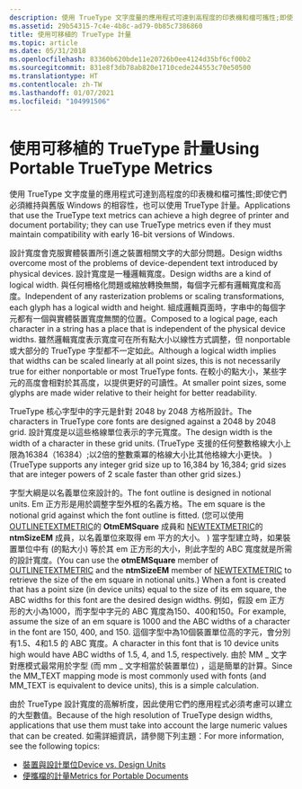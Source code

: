 ```yaml
---
description: 使用 TrueType 文字度量的應用程式可達到高程度的印表機和檔可攜性;即使它們必須維持與舊版 Windows 的相容性，也可以使用 TrueType 計量。
ms.assetid: 29b54315-7c4e-4b8c-ad79-0b85c7386860
title: 使用可移植的 TrueType 計量
ms.topic: article
ms.date: 05/31/2018
ms.openlocfilehash: 83360b620bde11e20726b0ee4124d35bf6cf00b2
ms.sourcegitcommit: 831e8f3db78ab820e1710cede244553c70e50500
ms.translationtype: HT
ms.contentlocale: zh-TW
ms.lasthandoff: 01/07/2021
ms.locfileid: "104991506"
---
```

# <a name="using-portable-truetype-metrics"></a><span data-ttu-id="3d67b-103">使用可移植的 TrueType 計量</span><span class="sxs-lookup"><span data-stu-id="3d67b-103">Using Portable TrueType Metrics</span></span>

<span data-ttu-id="3d67b-104">使用 TrueType 文字度量的應用程式可達到高程度的印表機和檔可攜性;即使它們必須維持與舊版 Windows 的相容性，也可以使用 TrueType 計量。</span><span class="sxs-lookup"><span data-stu-id="3d67b-104">Applications that use the TrueType text metrics can achieve a high degree of printer and document portability; they can use TrueType metrics even if they must maintain compatibility with early 16-bit versions of Windows.</span></span>

<span data-ttu-id="3d67b-105">設計寬度會克服實體裝置所引進之裝置相關文字的大部分問題。</span><span class="sxs-lookup"><span data-stu-id="3d67b-105">Design widths overcome most of the problems of device-dependent text introduced by physical devices.</span></span> <span data-ttu-id="3d67b-106">設計寬度是一種邏輯寬度。</span><span class="sxs-lookup"><span data-stu-id="3d67b-106">Design widths are a kind of logical width.</span></span> <span data-ttu-id="3d67b-107">與任何柵格化問題或縮放轉換無關，每個字元都有邏輯寬度和高度。</span><span class="sxs-lookup"><span data-stu-id="3d67b-107">Independent of any rasterization problems or scaling transformations, each glyph has a logical width and height.</span></span> <span data-ttu-id="3d67b-108">組成邏輯頁面時，字串中的每個字元都有一個與實體裝置寬度無關的位置。</span><span class="sxs-lookup"><span data-stu-id="3d67b-108">Composed to a logical page, each character in a string has a place that is independent of the physical device widths.</span></span> <span data-ttu-id="3d67b-109">雖然邏輯寬度表示寬度可在所有點大小以線性方式調整，但 nonportable 或大部分的 TrueType 字型都不一定如此。</span><span class="sxs-lookup"><span data-stu-id="3d67b-109">Although a logical width implies that widths can be scaled linearly at all point sizes, this is not necessarily true for either nonportable or most TrueType fonts.</span></span> <span data-ttu-id="3d67b-110">在較小的點大小，某些字元的高度會相對於其高度，以提供更好的可讀性。</span><span class="sxs-lookup"><span data-stu-id="3d67b-110">At smaller point sizes, some glyphs are made wider relative to their height for better readability.</span></span>

<span data-ttu-id="3d67b-111">TrueType 核心字型中的字元是針對 2048 by 2048 方格所設計。</span><span class="sxs-lookup"><span data-stu-id="3d67b-111">The characters in TrueType core fonts are designed against a 2048 by 2048 grid.</span></span> <span data-ttu-id="3d67b-112">設計寬度是以這些格線單位表示的字元寬度。</span><span class="sxs-lookup"><span data-stu-id="3d67b-112">The design width is the width of a character in these grid units.</span></span> <span data-ttu-id="3d67b-113"> (TrueType 支援的任何整數格線大小上限為16384（16384）;以2倍的整數乘冪的格線大小比其他格線大小更快。 ) </span><span class="sxs-lookup"><span data-stu-id="3d67b-113">(TrueType supports any integer grid size up to 16,384 by 16,384; grid sizes that are integer powers of 2 scale faster than other grid sizes.)</span></span>

<span data-ttu-id="3d67b-114">字型大綱是以名義單位來設計的。</span><span class="sxs-lookup"><span data-stu-id="3d67b-114">The font outline is designed in notional units.</span></span> <span data-ttu-id="3d67b-115">Em 正方形是用於調整字型外框的名義方格。</span><span class="sxs-lookup"><span data-stu-id="3d67b-115">The em square is the notional grid against which the font outline is fitted.</span></span> <span data-ttu-id="3d67b-116"> (您可以使用 [OUTLINETEXTMETRIC](/windows/desktop/api/Wingdi/ns-wingdi-outlinetextmetrica)的 **OtmEMSquare** 成員和 [NEWTEXTMETRIC](/windows/win32/api/wingdi/ns-wingdi-newtextmetrica)的 **ntmSizeEM** 成員，以名義單位來取得 em 平方的大小。 ) 當字型建立時，如果裝置單位中有 (的點大小) 等於其 em 正方形的大小，則此字型的 ABC 寬度就是所需的設計寬度。</span><span class="sxs-lookup"><span data-stu-id="3d67b-116">(You can use the **otmEMSquare** member of [OUTLINETEXTMETRIC](/windows/desktop/api/Wingdi/ns-wingdi-outlinetextmetrica) and the **ntmSizeEM** member of [NEWTEXTMETRIC](/windows/win32/api/wingdi/ns-wingdi-newtextmetrica) to retrieve the size of the em square in notional units.) When a font is created that has a point size (in device units) equal to the size of its em square, the ABC widths for this font are the desired design widths.</span></span> <span data-ttu-id="3d67b-117">例如，假設 em 正方形的大小為1000，而字型中字元的 ABC 寬度為150、400和150。</span><span class="sxs-lookup"><span data-stu-id="3d67b-117">For example, assume the size of an em square is 1000 and the ABC widths of a character in the font are 150, 400, and 150.</span></span> <span data-ttu-id="3d67b-118">這個字型中為10個裝置單位高的字元，會分別有1.5、4和1.5 的 ABC 寬度。</span><span class="sxs-lookup"><span data-stu-id="3d67b-118">A character in this font that is 10 device units high would have ABC widths of 1.5, 4, and 1.5, respectively.</span></span> <span data-ttu-id="3d67b-119">由於 MM \_ 文字對應模式最常用於字型 (而 mm \_ 文字相當於裝置單位) ，這是簡單的計算。</span><span class="sxs-lookup"><span data-stu-id="3d67b-119">Since the MM\_TEXT mapping mode is most commonly used with fonts (and MM\_TEXT is equivalent to device units), this is a simple calculation.</span></span>

<span data-ttu-id="3d67b-120">由於 TrueType 設計寬度的高解析度，因此使用它們的應用程式必須考慮可以建立的大型數值。</span><span class="sxs-lookup"><span data-stu-id="3d67b-120">Because of the high resolution of TrueType design widths, applications that use them must take into account the large numeric values that can be created.</span></span> <span data-ttu-id="3d67b-121">如需詳細資訊，請參閱下列主題：</span><span class="sxs-lookup"><span data-stu-id="3d67b-121">For more information, see the following topics:</span></span>

-   [<span data-ttu-id="3d67b-122">裝置與設計單位</span><span class="sxs-lookup"><span data-stu-id="3d67b-122">Device vs. Design Units</span></span>](device-vs--design-units.md)
-   [<span data-ttu-id="3d67b-123">便攜檔的計量</span><span class="sxs-lookup"><span data-stu-id="3d67b-123">Metrics for Portable Documents</span></span>](metrics-for-portable-documents.md)

 

 




